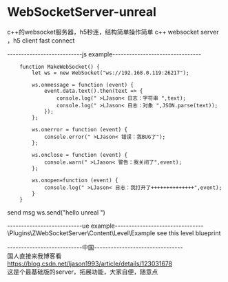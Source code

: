 # WebSocketServer-unreal
c++的websocket服务器，h5秒连，结构简单操作简单
c++ websocket server ，h5 client fast connect


---------------------------js example--------------------------------

		function MakeWebSocket() {
			let ws = new WebSocket("ws://192.168.0.119:26217");
 
			ws.onmessage = function (event) {
				event.data.text().then(text => {
					console.log(" >LJason< 日志：字符串 ",text);
					console.log(" >LJason< 日志：对象 ",JSON.parse(text));
				});
			};
 
			ws.onerror = function (event) {
				console.error(" >LJason< 错误：我BUG了");
			};
 
			ws.onclose = function (event) {
				console.warn(" >LJason< 警告：我关闭了",event);
			};
 
			ws.onopen=function (event) {
				console.log(" >LJason< 日志：我打开了++++++++++++++",event);
			}
		}
 
 send msg
    ws.send("hello unreal ")
    
---------------------------ue example--------------------------------                          
 \Plugins\ZWebSocketServer\Content\Level\Example 
 see this level blueprint
 
 ---------------------------中国--------------------------------                     
 国人直接来我博客看                   
 https://blog.csdn.net/ljason1993/article/details/123031678                 
 这是个最基础版的server，拓展功能，大家自便，随意点
